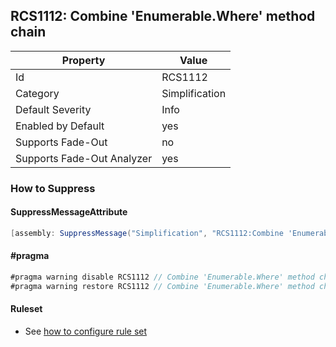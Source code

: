 ## RCS1112: Combine 'Enumerable\.Where' method chain

Property | Value
--- | --- 
Id | RCS1112
Category | Simplification
Default Severity | Info
Enabled by Default | yes
Supports Fade-Out | no
Supports Fade-Out Analyzer | yes

### How to Suppress

#### SuppressMessageAttribute

```csharp
[assembly: SuppressMessage("Simplification", "RCS1112:Combine 'Enumerable.Where' method chain.", Justification = "<Pending>")]
```

#### \#pragma

```csharp
#pragma warning disable RCS1112 // Combine 'Enumerable.Where' method chain.
#pragma warning restore RCS1112 // Combine 'Enumerable.Where' method chain.
```

#### Ruleset

* See [how to configure rule set](../HowToConfigureAnalyzers.md)
